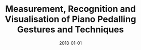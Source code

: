 ---
type: "paper_2018"
title: "Measurement, Recognition and Visualisation of Piano Pedalling Gestures and Techniques"
authors: Liang, B., Fazekas, G., Sandler, M.
date: 2018-01-01
published_in: "Journal of the AES, Vol. 66, Issue 2"
download_link: "http://www.aes.org/e-lib/browse.cfm?elib=19584"
---